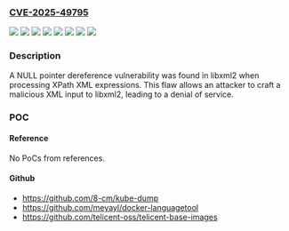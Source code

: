 ### [CVE-2025-49795](https://cve.mitre.org/cgi-bin/cvename.cgi?name=CVE-2025-49795)
![](https://img.shields.io/static/v1?label=Product&message=Red%20Hat%20Enterprise%20Linux%2010&color=blue)
![](https://img.shields.io/static/v1?label=Product&message=Red%20Hat%20Enterprise%20Linux%206&color=blue)
![](https://img.shields.io/static/v1?label=Product&message=Red%20Hat%20Enterprise%20Linux%207&color=blue)
![](https://img.shields.io/static/v1?label=Product&message=Red%20Hat%20Enterprise%20Linux%208&color=blue)
![](https://img.shields.io/static/v1?label=Product&message=Red%20Hat%20Enterprise%20Linux%209&color=blue)
![](https://img.shields.io/static/v1?label=Product&message=Red%20Hat%20JBoss%20Core%20Services%202.4.62.SP2&color=blue)
![](https://img.shields.io/static/v1?label=Version&message=&color=brightgreen)
![](https://img.shields.io/static/v1?label=Vulnerability&message=Expired%20Pointer%20Dereference&color=brightgreen)

### Description

A NULL pointer dereference vulnerability was found in libxml2 when processing XPath XML expressions. This flaw allows an attacker to craft a malicious XML input to libxml2, leading to a denial of service.

### POC

#### Reference
No PoCs from references.

#### Github
- https://github.com/8-cm/kube-dump
- https://github.com/meyayl/docker-languagetool
- https://github.com/telicent-oss/telicent-base-images

